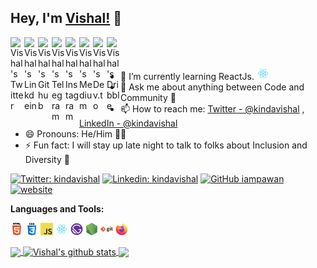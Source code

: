 ## Hey, I'm [Vishal!](https://kindavishal.js.org) 🐥

<a href="https://twitter.com/intent/user?screen_name=kindavishal">
  <img align="left" alt="Vishal's Twitter" width="22px" src="https://cdn.jsdelivr.net/npm/simple-icons@v3/icons/twitter.svg" />
</a>
<a href="https://linkedin.com/in/kindavishal">
  <img align="left" alt="Vishal's Linkdein" width="22px" src="https://cdn.jsdelivr.net/npm/simple-icons@v3/icons/linkedin.svg" />
</a>
<a href="https://github.com/kindavishal">
  <img align="left" alt="Vishal's Github" width="22px" src="https://cdn.jsdelivr.net/npm/simple-icons@v3/icons/github.svg" />
</a>
<a href="https://t.me/kindavishal">
  <img align="left" alt="Vishal's Telegram" width="22px" src="https://cdn.jsdelivr.net/npm/simple-icons@v3/icons/telegram.svg" />
</a>
<a href="https://instagram.com/kindavishal/">
  <img align="left" alt="Vishal's Instagram" width="22px" src="https://cdn.jsdelivr.net/npm/simple-icons@v3/icons/instagram.svg" />
</a>
<a href="https://medium.com/@kindavishal">
  <img align="left" alt="Vishal's Medium" width="22px" src="https://cdn.jsdelivr.net/npm/simple-icons@v3/icons/medium.svg" />
</a>
<a href="https://dev.to/kindavishal">
  <img align="left" alt="Vishal's Dev.to" width="22px" src="https://cdn.shopify.com/s/files/1/1626/8507/files/Dev_400x400_50x.png" />
</a>
<a href="https://dribbble.com/kindavishal">
  <img align="left" alt="Vishal's Dribble" width="22px" src="https://cdn.jsdelivr.net/npm/simple-icons@v3/icons/dribbble.svg" />
</a>

<br/>
<br/>


<!-- - 🔭 I’m currently working -->
<!-- - 👯 I’m looking to collaborate on . -->
- 🌱 I’m currently learning ReactJs. <code><img height="20" src="https://raw.githubusercontent.com/github/explore/80688e429a7d4ef2fca1e82350fe8e3517d3494d/topics/react/react.png"></code> 
- 💬 Ask me about anything between Code and Community 💖
- 📫 How to reach me: [Twitter - @kindavishal](https://twitter.com/intent/user?screen_name=kindavishal) , [LinkedIn - @kindavishal](https://www.linkedin.com/in/kindavishal/)
- 😄 Pronouns: He/Him 💁‍♂️
- ⚡ Fun fact: I will stay up late night to talk to folks about Inclusion and Diversity :owl:

[![Twitter: kindavishal](https://img.shields.io/twitter/follow/kindavishal?style=social)](https://twitter.com/intent/user?screen_name=kindavishal)
[![Linkedin: kindavishal](https://img.shields.io/badge/-kindavishal-blue?style=flat-square&logo=Linkedin&logoColor=white&link=https://www.linkedin.com/in/kindavishal/)](https://www.linkedin.com/in/kindavishal/)
[![GitHub iampawan](https://img.shields.io/github/followers/kindavishal?label=follow&style=social)](https://github.com/kindavishal)
[![website](https://img.shields.io/badge/PortfolioWebsite-kindavishal.js.org-2648ff?style=flat-square&logo=firefox)](https://kindavishal.js.org/)


**Languages and Tools:**  

<code><img height="20" src="https://raw.githubusercontent.com/github/explore/80688e429a7d4ef2fca1e82350fe8e3517d3494d/topics/html/html.png"></code>
<code><img height="20" src="https://raw.githubusercontent.com/github/explore/80688e429a7d4ef2fca1e82350fe8e3517d3494d/topics/css/css.png"></code>
<code><img height="20" src="https://raw.githubusercontent.com/github/explore/80688e429a7d4ef2fca1e82350fe8e3517d3494d/topics/javascript/javascript.png"></code>
<code><img height="20" src="https://raw.githubusercontent.com/github/explore/80688e429a7d4ef2fca1e82350fe8e3517d3494d/topics/react/react.png"></code>
<code><img height="20" src="https://raw.githubusercontent.com/github/explore/e94815998e4e0713912fed477a1f346ec04c3da2/topics/gatsby/gatsby.png"></code>
<code><img height="20" src="https://raw.githubusercontent.com/github/explore/80688e429a7d4ef2fca1e82350fe8e3517d3494d/topics/nodejs/nodejs.png"></code>
<code><img height="20" src="https://raw.githubusercontent.com/github/explore/80688e429a7d4ef2fca1e82350fe8e3517d3494d/topics/git/git.png"></code>
<code><img height="20" src="https://raw.githubusercontent.com/github/explore/728542e0d33f83720614f61923a9cb424264db23/topics/firefox/firefox.png"></code>

<a href="https://github.com/kindavishal">
  <img align="center" src="https://github-readme-stats.vercel.app/api/top-langs/?username=kindavishal&theme=light&hide_langs_below=1" />
</a>
<a href="https://github.com/kindavishal">
 <img align="center" src="https://github-readme-stats.vercel.app/api?username=kindavishal&show_icons=true&theme=light&line_height=27" alt="Vishal's github stats"/>
</a>
<a href="https://github.com/kindavishal/gitinit">
  <img align="center" src="https://github-readme-stats.vercel.app/api/pin/?username=kindavishal&repo=gitinit&theme=light" />
</a>

